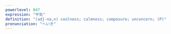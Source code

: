 ```yaml
---
powerlevel: 847
expression: "平気"
definition: "(adj-na,n) coolness; calmness; composure; unconcern; (P)"
pronunciation: "へいき"
---
```

